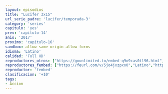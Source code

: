 ```yaml
---
layout: episodios
title: "Lucifer 3x15"
url_serie_padre: 'lucifer/temporada-3'
category: 'series'
capitulo: 'yes'
prev: 'capitulo-14'
anio: '2017'
proximo: 'capitulo-16'
sandbox: allow-same-origin allow-forms
idioma: 'Latino'
calidad: 'Full HD'
reproductores_otros: ["https://gounlimited.to/embed-q9o9cas0tl96.html","Latino","https://supervideo.tv/e/h1c1zwwxn6lg","Latino","https://movcloud.net/embed/me-Ev-MqdDfv","Latino"]
reproductores_fembed: ["https://feurl.com/v/5jo4jxzpxo0","Latino","https://feurl.com/v/7zo-n0d022v","Latino","https://animekao.xyz/v/4d9j8g7ryv1","Latino"]
reproductor: 'fembed'
clasificacion: '+10'
tags:
- Accion
---
```












